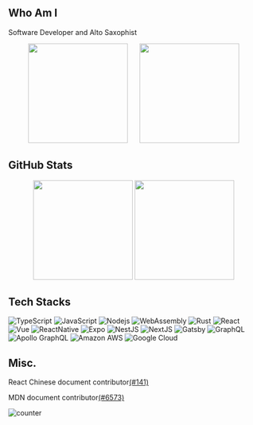 ## Who Am I

Software Developer and Alto Saxophist

<div align="center">
  <img height="200 alt="fav langs" src="https://user-images.githubusercontent.com/22234622/206348023-d5388bb9-a6bc-4071-8a5c-0926bf9897c3.png" style="margin-right:20px" />
  <img height="200 alt="fav langs" src="https://user-images.githubusercontent.com/22234622/206348029-e7c06ec6-8bb5-4e51-a810-c1975da53a5e.png" />
</div>


## GitHub Stats

<div align="center">
  <img height="200 alt="fav langs" src="https://github-readme-stats.vercel.app/api/top-langs/?username=chiumungzitalexander&hide=html,css,vue,scss&title_color=ffffff&text_color=c9cacc&icon_color=2bbc8a&bg_color=1d1f21&langs_count=3" />
  <img height="200 alt="stats" src="https://github-readme-stats.vercel.app/api?username=chiumungzitalexander&show_icons=true&line_height=27&count_private=true&title_color=ffffff&text_color=c9cacc&icon_color=2bbc8a&bg_color=1d1f21" />
</div>

## Tech Stacks

![TypeScript](https://img.shields.io/badge/-TypeScript-1b477a?style=flat-square&logo=typescript)
![JavaScript](https://img.shields.io/badge/-JavaScript-dbc848?style=flat-square&logo=javascript)
![Nodejs](https://img.shields.io/badge/-Nodejs-34692f?style=flat-square&logo=Node.js)
![WebAssembly](https://img.shields.io/badge/-WebAssembly-898989?style=flat-square&logo=webassembly)
![Rust](https://img.shields.io/badge/-Rust-ffc832?style=flat-square&logo=rust)
![React](https://img.shields.io/badge/-React-4eadc7?style=flat-square&logo=react)
![Vue](https://img.shields.io/badge/-Vue-33a06f?style=flat-square&logo=Vue.js)
![ReactNative](https://img.shields.io/badge/-ReactNative-4eadc7?style=flat-square&logo=react)
![Expo](https://img.shields.io/badge/-Expo-black?style=flat-square&logo=expo)
![NestJS](https://img.shields.io/badge/-NestJS-ea2845?style=flat-square&logo=NestJS)
![NextJS](https://img.shields.io/badge/-Next.js-black?style=flat-square&logo=nextdotjs)
![Gatsby](https://img.shields.io/badge/-Gatsby.js-7026b9?style=flat-square&logo=Gatsby)
![GraphQL](https://img.shields.io/badge/-GraphQL-E10098?style=flat-square&logo=graphql)
![Apollo GraphQL](https://img.shields.io/badge/-Apollo%20GraphQL-311C87?style=flat-square&logo=apollo-graphql)
![Amazon AWS](https://img.shields.io/badge/Amazon%20AWS-eb5f07?style=flat-square&logo=amazon-aws)
![Google Cloud](https://img.shields.io/badge/Google%20Cloud-black?style=flat-square&logo=google)

## Misc.
<p>React Chinese document contributor<a href="https://link-url-here.org](https://github.com/reactjs/zh-hans.reactjs.org/pull/141">(#141)</a></p>
<p>MDN document contributor<a href="https://github.com/mdn/translated-content/pull/6573">(#6573)</a></p>

<p align="left">
  <img
    src="https://komarev.com/ghpvc/?username=chiumuntzitalexander&color=lightgrey&label=Visitors&style=flat-square"
    alt="counter"
  />
</p>
